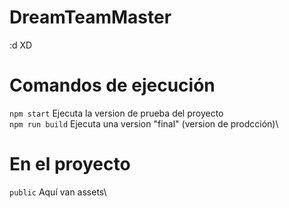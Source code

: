 # DreamTeamMaster
:d
XD
# Comandos de ejecución
`npm start` Ejecuta la version de prueba del proyecto\
`npm run build` Ejecuta una version "final" (version de prodcción)\

# En el proyecto
`public` Aquí van assets\

